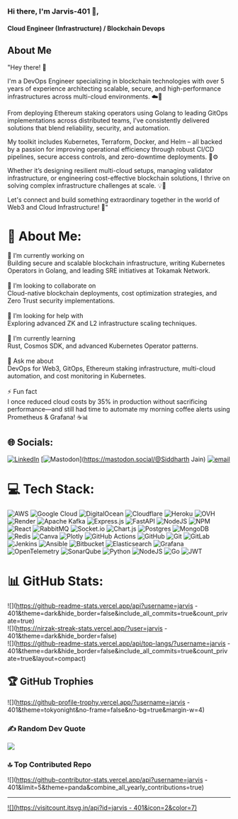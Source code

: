 ### Hi there, I'm Jarvis-401 👋,
#### Cloud Engineer (Infrastructure) / Blockchain Devops
## About Me

"Hey there! 👋

I'm a DevOps Engineer specializing in blockchain technologies with over 5 years of experience architecting scalable, secure, and high-performance infrastructures across multi-cloud environments. ☁️🔗

From deploying Ethereum staking operators using Golang to leading GitOps implementations across distributed teams, I've consistently delivered solutions that blend reliability, security, and automation.

My toolkit includes Kubernetes, Terraform, Docker, and Helm – all backed by a passion for improving operational efficiency through robust CI/CD pipelines, secure access controls, and zero-downtime deployments. 🔐⚙️

Whether it’s designing resilient multi-cloud setups, managing validator infrastructure, or engineering cost-effective blockchain solutions, I thrive on solving complex infrastructure challenges at scale. 💡💪

Let's connect and build something extraordinary together in the world of Web3 and Cloud Infrastructure! 🚀"

# 💫 About Me:
🔭 I’m currently working on<br>Building secure and scalable blockchain infrastructure, writing Kubernetes Operators in Golang, and leading SRE initiatives at Tokamak Network.<br><br>🤝 I’m looking to collaborate on<br>Cloud-native blockchain deployments, cost optimization strategies, and Zero Trust security implementations.<br><br>🤔 I’m looking for help with<br>Exploring advanced ZK and L2 infrastructure scaling techniques.<br><br>🌱 I’m currently learning<br>Rust, Cosmos SDK, and advanced Kubernetes Operator patterns.<br><br>💬 Ask me about<br>DevOps for Web3, GitOps, Ethereum staking infrastructure, multi-cloud automation, and cost monitoring in Kubernetes.<br><br>⚡ Fun fact<br>I once reduced cloud costs by 35% in production without sacrificing performance—and still had time to automate my morning coffee alerts using Prometheus & Grafana! ☕️📊


## 🌐 Socials:
[![LinkedIn](https://img.shields.io/badge/LinkedIn-%230077B5.svg?logo=linkedin&logoColor=white)](https://linkedin.com/in/https://www.linkedin.com/in/siddharth-j-aa303a316/) [![Mastodon](https://img.shields.io/badge/-MASTODON-%232B90D9?logo=mastodon&logoColor=white)](https://mastodon.social/@Siddharth Jain) [![email](https://img.shields.io/badge/Email-D14836?logo=gmail&logoColor=white)](mailto:siddharthjainn07@gmail.com) 

# 💻 Tech Stack:
![AWS](https://img.shields.io/badge/AWS-%23FF9900.svg?style=for-the-badge&logo=amazon-aws&logoColor=white) ![Google Cloud](https://img.shields.io/badge/GoogleCloud-%234285F4.svg?style=for-the-badge&logo=google-cloud&logoColor=white) ![DigitalOcean](https://img.shields.io/badge/DigitalOcean-%230167ff.svg?style=for-the-badge&logo=digitalOcean&logoColor=white) ![Cloudflare](https://img.shields.io/badge/Cloudflare-F38020?style=for-the-badge&logo=Cloudflare&logoColor=white) ![Heroku](https://img.shields.io/badge/heroku-%23430098.svg?style=for-the-badge&logo=heroku&logoColor=white) ![OVH](https://img.shields.io/badge/ovh-%23123F6D.svg?style=for-the-badge&logo=ovh&logoColor=#123F6D) ![Render](https://img.shields.io/badge/Render-%46E3B7.svg?style=for-the-badge&logo=render&logoColor=white) ![Apache Kafka](https://img.shields.io/badge/Apache%20Kafka-000?style=for-the-badge&logo=apachekafka) ![Express.js](https://img.shields.io/badge/express.js-%23404d59.svg?style=for-the-badge&logo=express&logoColor=%2361DAFB) ![FastAPI](https://img.shields.io/badge/FastAPI-005571?style=for-the-badge&logo=fastapi) ![NodeJS](https://img.shields.io/badge/node.js-6DA55F?style=for-the-badge&logo=node.js&logoColor=white) ![NPM](https://img.shields.io/badge/NPM-%23CB3837.svg?style=for-the-badge&logo=npm&logoColor=white) ![React](https://img.shields.io/badge/react-%2320232a.svg?style=for-the-badge&logo=react&logoColor=%2361DAFB) ![RabbitMQ](https://img.shields.io/badge/rabbitmq-FF6600?style=for-the-badge&logo=rabbitmq&logoColor=white) ![Socket.io](https://img.shields.io/badge/Socket.io-black?style=for-the-badge&logo=socket.io&badgeColor=010101) ![Chart.js](https://img.shields.io/badge/chart.js-F5788D.svg?style=for-the-badge&logo=chart.js&logoColor=white) ![Postgres](https://img.shields.io/badge/postgres-%23316192.svg?style=for-the-badge&logo=postgresql&logoColor=white) ![MongoDB](https://img.shields.io/badge/MongoDB-%234ea94b.svg?style=for-the-badge&logo=mongodb&logoColor=white) ![Redis](https://img.shields.io/badge/redis-%23DD0031.svg?style=for-the-badge&logo=redis&logoColor=white) ![Canva](https://img.shields.io/badge/Canva-%2300C4CC.svg?style=for-the-badge&logo=Canva&logoColor=white) ![Plotly](https://img.shields.io/badge/Plotly-%233F4F75.svg?style=for-the-badge&logo=plotly&logoColor=white) ![GitHub Actions](https://img.shields.io/badge/github%20actions-%232671E5.svg?style=for-the-badge&logo=githubactions&logoColor=white) ![GitHub](https://img.shields.io/badge/github-%23121011.svg?style=for-the-badge&logo=github&logoColor=white) ![Git](https://img.shields.io/badge/git-%23F05033.svg?style=for-the-badge&logo=git&logoColor=white) ![GitLab](https://img.shields.io/badge/gitlab-%23181717.svg?style=for-the-badge&logo=gitlab&logoColor=white) ![Jenkins](https://img.shields.io/badge/jenkins-%232C5263.svg?style=for-the-badge&logo=jenkins&logoColor=white) ![Ansible](https://img.shields.io/badge/ansible-%231A1918.svg?style=for-the-badge&logo=ansible&logoColor=white) ![Bitbucket](https://img.shields.io/badge/bitbucket-%230047B3.svg?style=for-the-badge&logo=bitbucket&logoColor=white) ![Elasticsearch](https://img.shields.io/badge/elasticsearch-%230377CC.svg?style=for-the-badge&logo=elasticsearch&logoColor=white) ![Grafana](https://img.shields.io/badge/grafana-%23F46800.svg?style=for-the-badge&logo=grafana&logoColor=white) ![OpenTelemetry](https://img.shields.io/badge/OpenTelemetry-FFFFFF?&style=for-the-badge&logo=opentelemetry&logoColor=black) ![SonarQube](https://img.shields.io/badge/SonarQube-black?style=for-the-badge&logo=sonarqube&logoColor=4E9BCD) ![Python](https://img.shields.io/badge/python-3670A0?style=for-the-badge&logo=python&logoColor=ffdd54) ![NodeJS](https://img.shields.io/badge/node.js-6DA55F?style=for-the-badge&logo=node.js&logoColor=white) ![Go](https://img.shields.io/badge/go-%2300ADD8.svg?style=for-the-badge&logo=go&logoColor=white) ![JWT](https://img.shields.io/badge/JWT-black?style=for-the-badge&logo=JSON%20web%20tokens)
# 📊 GitHub Stats:
![](https://github-readme-stats.vercel.app/api?username=jarvis - 401&theme=dark&hide_border=false&include_all_commits=true&count_private=true)<br/>
![](https://nirzak-streak-stats.vercel.app/?user=jarvis - 401&theme=dark&hide_border=false)<br/>
![](https://github-readme-stats.vercel.app/api/top-langs/?username=jarvis - 401&theme=dark&hide_border=false&include_all_commits=true&count_private=true&layout=compact)

## 🏆 GitHub Trophies
![](https://github-profile-trophy.vercel.app/?username=jarvis - 401&theme=tokyonight&no-frame=false&no-bg=true&margin-w=4)

### ✍️ Random Dev Quote
![](https://quotes-github-readme.vercel.app/api?type=horizontal&theme=tokyonight)

### 🔝 Top Contributed Repo
![](https://github-contributor-stats.vercel.app/api?username=jarvis - 401&limit=5&theme=panda&combine_all_yearly_contributions=true)

---
[![](https://visitcount.itsvg.in/api?id=jarvis - 401&icon=2&color=7)](https://visitcount.itsvg.in)

<!-- Proudly created with GPRM ( https://gprm.itsvg.in ) -->

